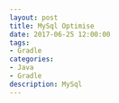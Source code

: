 ```yaml
---
layout: post
title: MySql Optimise
date: 2017-06-25 12:00:00
tags:
- Gradle
categories: 
- Java
- Gradle
description: MySql
---
```











